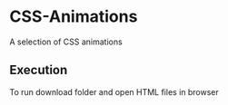 # CSS-Animations

A selection of CSS animations

## Execution
To run download folder and open HTML files in browser
